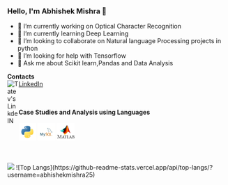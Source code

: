 ### Hello, I'm Abhishek Mishra 👋

- 🔭 I’m currently working on Optical Character Recognition
- 🌱 I’m currently learning Deep Learning
- 👯 I’m looking to collaborate on Natural language Processing projects in python
- 🤔 I’m looking for help with Tensorflow
- 💬 Ask me about Scikit learn,Pandas and Data Analysis

<!---- 😄 Pronouns: ...
- ⚡ Fun fact: ...
-->

**Contacts**
<br>
<img align="left" alt="Tatev's LinkdeIN" width="26px" src="https://image.flaticon.com/icons/png/512/174/174857.png"/> <a href="https://www.linkedin.com/in/abhishek-mishra-ba30921b0/">LinkedIn</a>

<br><br>
**Case Studies and Analysis using Languages**  
<br>
<code><img height="40" src="https://raw.githubusercontent.com/github/explore/80688e429a7d4ef2fca1e82350fe8e3517d3494d/topics/python/python.png"></code>
<code><img height="40" src="https://raw.githubusercontent.com/github/explore/80688e429a7d4ef2fca1e82350fe8e3517d3494d/topics/mysql/mysql.png"></code>
<code><img height="40" src="https://raw.githubusercontent.com/github/explore/80688e429a7d4ef2fca1e82350fe8e3517d3494d/topics/matlab/matlab.png"></code>
<!--<code><img height="40" src="https://raw.githubusercontent.com/github/explore/80688e429a7d4ef2fca1e82350fe8e3517d3494d/topics/r/r.png"></code>-->
<br>
<br>


<img src="https://github-readme-stats.vercel.app/api?username=abhishekmishra25&&show_icons=true&title_color=ffffff&icon_color=bb2acf&text_color=daf7dc&bg_color=151515">
![Top Langs](https://github-readme-stats.vercel.app/api/top-langs/?username=abhishekmishra25)
